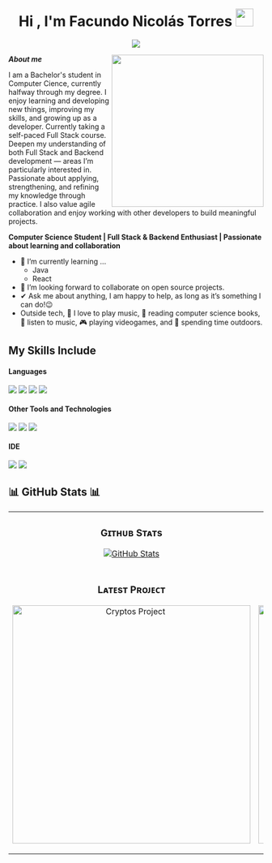 
<h1 align="center">Hi , I'm Facundo Nicolás Torres <img src="https://media.giphy.com/media/hvRJCLFzcasrR4ia7z/giphy.gif" width="35"></h1>

<p align="center">
	<a href="https://github.com/FacundoNicolasTorres">
		<img src="https://readme-typing-svg.herokuapp.com?lines=Computer+Science+Student;Studying+Full+Stack+Web+Development;Collaborative+mindset;Full+Stack%20|%20Backend%20Enthusiastic;Always%20learning%20new%20things&center=true&width=380&height=45">
	</a>
</p>

<img align="right" width="300" src="https://user-images.githubusercontent.com/74038190/216649426-0c2ee152-84d8-4707-85c4-27a378d2f78a.gif" />

***About me***

I am a Bachelor's student in Computer Cience, currently halfway through my degree. I enjoy learning and developing new things, improving my skills, and growing up as a developer. Currently taking a self-paced Full Stack course. Deepen my understanding of both Full Stack and Backend development — areas I’m particularly interested in.
Passionate about applying, strengthening, and refining my knowledge through practice. I also value agile collaboration and enjoy working with other developers to build meaningful projects.

**Computer Science Student | Full Stack & Backend Enthusiast | Passionate about learning and collaboration**

- 🌱 I’m currently learning ...
  - Java
  - React
- 👯 I’m looking forward to collaborate on open source projects.
- ✔ Ask me about anything, I am happy to help, as long as it’s something I can do!😉<br>
- Outside tech, 🎸 I love to play music, 📖 reading computer science books, 🎵 listen to music, 🎮 playing videogames, and 🌲 spending time outdoors.

## My Skills Include

<h4> Languages </h4>
<span> 
  <img src="https://img.shields.io/badge/HTML5-E34F26?style=for-the-badge&logo=html5&logoColor=white">
  <img src="https://img.shields.io/badge/CSS3-1572B6?style=for-the-badge&logo=css3&logoColor=white">
  <img src="https://img.shields.io/badge/python-3670A0?style=for-the-badge&logo=python&logoColor=ffdd54">
  <img src="https://img.shields.io/badge/Java-ED8B00?style=for-the-badge&logo=java&logoColor=white">
</span>

<h4> Other Tools and Technologies </h4>
<span>
  <img src="https://img.shields.io/badge/MariaDB-003545?style=for-the-badge&logo=mariadb&logoColor=white">
  <img src="https://img.shields.io/badge/git-%23F05033.svg?style=for-the-badge&logo=git&logoColor=white">
  <img src="https://img.shields.io/badge/apachemaven-C71A36.svg?style=for-the-badge&logo=apachemaven&logoColor=white">
</span>

<h4> IDE </h4>
<span>
<img src="https://img.shields.io/badge/Eclipse-FE7A16.svg?style=for-the-badge&logo=Eclipse&logoColor=white">
<img src="https://img.shields.io/badge/Visual_Studio_Code-0078D4?style=for-the-badge&logo=visual%20studio%20code&logoColor=white">

<h2> 📊 GitHub Stats 📊 </h2>


<table width="100%">
  <tr>
    <td width="50%">
      <h3 align="center"><strong>  Gɪᴛʜᴜʙ Sᴛᴀᴛs  </strong></h3>
      <p align="center">
        <a href="https://github.com/FacundoNicolasTorres">
          <img align="center" src="https://github-readme-stats.vercel.app/api?username=FacundoNicolasTorres&count_private=true&show_icons=true&theme=nightowl" alt="GitHub Stats" />
        </a>
      </p>
    </td>
    <td width="50%">
      <h3 align="center"><strong>Sᴛʀᴇᴀᴋ Sᴛᴀᴛs</strong></h3>
      <p align="center">
        <a href="https://github.com/FacundoNicolasTorres">
          <img align="center" src="https://streak-stats.demolab.com?user=FacundoNicolasTorres&theme=nightowl" alt="Streak Stats" />
        </a>
      </p>
    </td>
  </tr>
  <tr>
    <td width="50%">
      <h3 align="center"><strong>Lᴀᴛᴇsᴛ Pʀᴏᴊᴇᴄᴛ</strong></h3>
      <p align="center">
        <a href="https://github.com/FacundoNicolasTorres">
          <img align="center" width="470" src="https://github-readme-stats.vercel.app/api/pin/?username=FacundoNicolasTorres&repo=ResolucionCodigoConcurrente&theme=nightowl&show_owner=true" alt="Cryptos Project" />
        </a>
      </p>
    </td>
    <td width="50%">
      <h3 align="center"><strong>Lᴀᴛᴇsᴛ Pʀᴏᴊᴇᴄᴛ</strong></h3>
      <p align="center">
        <a href="https://github.com/FacundoNicolasTorres">
          <img align="center" width="470" src="https://github-readme-stats.vercel.app/api/pin/?username=FacundoNicolasTorres&repo=PaginaWebProyectoFinal-MateriaTallerDeMarcado-FacundoTorres-2023&theme=nightowl&show_owner=true" alt="Cryptos Project" />
        </a>
      </p>
     </td>
  </tr>
</table>

